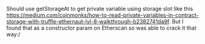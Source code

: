 Should use getStorageAt to get private variable using storage slot like this https://medium.com/coinmonks/how-to-read-private-variables-in-contract-storage-with-truffle-ethernaut-lvl-8-walkthrough-b2382741da9f. But I found that as a constructor param on Etherscan so was able to crack it that way:/
